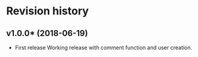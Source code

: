 Revision history
=================================

v1.0.0* (2018-06-19)
---------------------------------

* First release
Working release with comment function and user creation.
